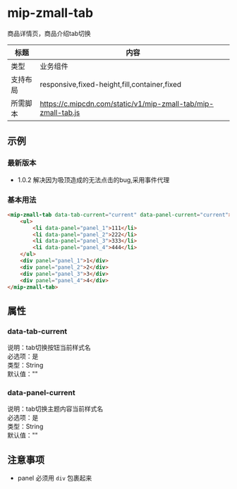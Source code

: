 # mip-zmall-tab

商品详情页，商品介绍tab切换

标题|内容
----|----
类型|业务组件
支持布局|responsive,fixed-height,fill,container,fixed
所需脚本|https://c.mipcdn.com/static/v1/mip-zmall-tab/mip-zmall-tab.js

## 示例

### 最新版本

- 1.0.2 解决因为吸顶造成的无法点击的bug,采用事件代理

### 基本用法
```html
<mip-zmall-tab data-tab-current="current" data-panel-current="current">
	<ul>
	    <li data-panel="panel_1">111</li>
	    <li data-panel="panel_2">222</li>
	    <li data-panel="panel_3">333</li>
	    <li data-panel="panel_4">444</li>
	</ul>
	<div panel="panel_1">1</div>
	<div panel="panel_2">2</div>
	<div panel="panel_3">3</div>
	<div panel="panel_4">4</div>
</mip-zmall-tab>
```

## 属性

### data-tab-current

说明：tab切换按钮当前样式名    
必选项：是     
类型：String      
默认值：""           

### data-panel-current

说明：tab切换主题内容当前样式名                   
必选项：是               
类型：String              
默认值：""          

## 注意事项

- panel 必须用 `div` 包裹起来
